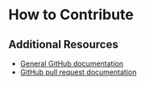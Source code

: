 # How to Contribute

## Additional Resources

* [General GitHub documentation](http://help.github.com/)
* [GitHub pull request documentation](http://help.github.com/send-pull-requests/)